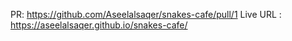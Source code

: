 PR: https://github.com/Aseelalsaqer/snakes-cafe/pull/1
Live URL : https://aseelalsaqer.github.io/snakes-cafe/
